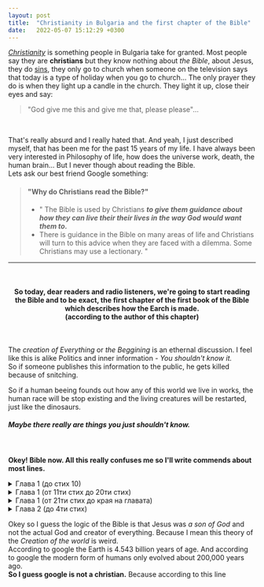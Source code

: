 ```yaml
---
layout: post
title:  "Christianity in Bulgaria and the first chapter of the Bible"
date:   2022-05-07 15:12:29 +0300
---
```


[_Christianity_](https://www.britannica.com/topic/Christianity) is something people in Bulgaria take for granted. Most people say they are __christians__ but they know nothing about _the Bible_, about Jesus, they do [sins](https://en.wikipedia.org/wiki/Sin), they only go to church when someone on the television says that today is a type of holiday when you go to church...
The only prayer they do is when they light up a candle in the church. They light it up, close their eyes and say:  
>"God give me this and give me that, please please"...    

<br>

That's really absurd  and I really hated that. And yeah, I just described myself, that has been me for the past 15 years of my life. I have always been very interested in Philosophy of life, how does the universe work, death, the human brain... But I never though about reading the Bible.  
Lets ask our best friend Google something:  

> #### "Why do Christians read the Bible?"
> - " The Bible is used by Christians ___to give them guidance about how they can live their their lives in the way God would want them to.___  
> - There is guidance in the Bible on many areas of life and Christians will turn to this advice when they are faced with a dilemma. Some Christians may use a lectionary. "   

---

<br>


<h4>
<center>
So today, dear readers and radio listeners, we're going to start reading the Bible and to be exact, the first chapter of the first book of the Bible which describes how the Earch is made.  <br>
(according to the author of this chapter)  
</center>  
</h4>

<br>

The *creation of Everything* or *the Beggining* is an ethernal discussion. I feel like this is alike Politics and inner information - *You shouldn't know it.*  
So if someone publishes this information to the public, he gets killed because of snitching.  

So if a human beeing founds out how any of this world we live in works, the human race will be stop existing and the living creatures will be restarted, just like the dinosaurs.   
##### Maybe there really are things you just shouldn't know. 

<br>

__Okey! Bible now. All this really confuses me so I'll write commends about most lines.__

<details>
  <summary>
    Глава 1 (до стих 10)
  </summary>
  
1. В начало Бог създаде небето и земята.  
2. А земята беше пуста и неустроена; и тъмнина покриваше бездната; и Божият Дух се носеше над водата.  
3. И Бог каза: Да бъде светлина. И стана светлина.
4. И Бог видя, че светлината беше добро; и Бог раздели светлината от тъмнината.
5. И Бог нарече светлината Ден, а тъмнината нарече Нощ. И стана вечер, и стана утро, ден първи.
6. И Бог каза: Да бъде простор посред водите, който да раздели вода от вода.
7. И Бог направи простора; и раздели водата, която беше под простора, от водата, която беше над простора; и стана така.  
8. И Бог нарече простора Небе. И стана вечер, и стана утро, ден втори.
9. И Бог каза: Да се събере на едно място водата, която е под небето, та да се яви сушата; и стана така.
10. И Бог нарече сушата Земя, а събраната вода нарече Морета; и Бог видя, че беше добро.
</details>

<details>
<summary>
Глава 1 (от 11ти стих до 20ти стих)
</summary>

11. И Бог каза: Да произрасти земята крехка трева, трева семеносна и плодоносно дърво, което да ражда плод, според вида си, чието семе да е в него на земята; и стана така.
12. Земята произрасти крехка трева, трева която да дава семе, според вида си, и дърво, което да ражда плод, според вида си, чието семе е в него; и Бог видя, че беше добро.
13. И стана вечер, и стана утро, ден трети.
14. И Бог каза: Да има светила на небесния простор, за да разделят деня от нощта; нека служат за знаци и за показване времената, дните и годините;
15. и да бъдат за светила на небесния простор, за да осветляват земята; и стана така.
16. Бог създаде двете големи светила: по-голямото светило, за да владее деня, а по-малкото светило, за да владее нощта; създаде и звездите.
17. И Бог ги постави на небесния простор, за да осветляват земята,
18. да владеят деня и нощта, и да разделят светлината от тъмнината; и Бог видя, че беше добро.
19. И стана вечер, и стана утро, ден четвърти.
20. И Бог каза: Да произведе водата изобилно множества одушевени влечуги, и птици да хвърчат над земята по небесния простор.
</details>

<details>
<summary>
Глава 1 (от 21ти стих до края на главата)
</summary>

21. И Бог създаде големите морски чудовища и всяко одушевено същество, което се движи, които водата произведе изобилно, според видовете им, и всяка крилата птица според вида й; и Бог видя, че беше добро.
22. И благослови ги Бог, казвайки: Плодете се, размножавайте се и напълнете водите в моретата; нека се размножават и птиците по земята.
23. И стана вечер, и стана утро, ден пети.
24. И Бог каза: Да произведе земята одушевени животни, според видовете им: добитък, влечуги и земни зверове, според видовете им; и стана така.
25. Бог създаде земните зверове според видовете им, добитъка - според видовете му, и всичко което пълзи по земята, според видовете му; и Бог видя, че беше добро.
26. И Бог каза: Да създадем човека по Нашия образ, по Наше подобие; и нека владее над морските риби, над небесните птици, над добитъка, над цялата земя и над всяко животно, което пълзи по земята.
27. И Бог създаде човека по Своя образ; по Божия образ го създаде; мъж и жена ги създаде.
28. И Бог ги благослови. И рече им Бог: Плодете се и се размножавайте, напълнете земята и обладайте я, и владейте над морските риби, над въздушните птици и над всяко живо същество, което се движи по земята.
29. И Бог рече: Вижте, давам ви всяка семеносна трева, която е по лицето на цялата земя и всяко дърво, което има в себе си плод на семеносно дърво; те ще ви бъдат за храна.
30. А на всичките земни зверове, на всичките въздушни птици, и на всичко, което пълзи по земята, в което има живот, давам, всяка зелена трева за храна; и стана така.
31. И Бог видя всичко, което създаде; и, ето, беше твърде добро. И стана вечер, и стана утро, ден шести.

</details>

<details>
<summary>
Глава 2 (до 4ти стих)
</summary>

1. Така се свършиха небето и земята и цялото тяхно войнство.

2. И на седмия ден, като свърши Бог делата, които беше създал, на седмия ден си почина от всичките дела, които беше създал.
3. И благослови Бог седмия ден и го освети, защото в него си почина от всичките си дела, от всичко, което Бог беше създал и сътворил.
4. Това е произходът на небето и на земята при сътворението им във времето, когато Господ Бог създаде земя и небе.
</details>


Okey so I guess the logic of the Bible is that Jesus was _a son of God_ and not the actual God and creator of everything. Because I mean this theory of the _Creation of the world_ is weird.  
According to google the Earth is 4.543 billion years of age. And according to google the modern form of humans only evolved about 200,000 years ago.  
__So I guess google is not a christian.__ Because according to this line 


